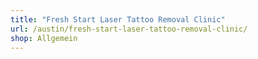 ```yaml
---
title: "Fresh Start Laser Tattoo Removal Clinic"
url: /austin/fresh-start-laser-tattoo-removal-clinic/
shop: Allgemein
---
```

